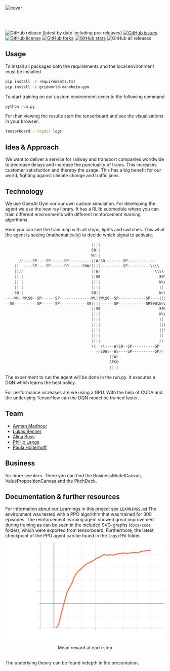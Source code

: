 ![cover](https://user-images.githubusercontent.com/46084416/168815437-488b523e-f27f-4f10-acb0-2563fc022376.png)

<br>
<br>


![GitHub release (latest by date including pre-releases)](https://img.shields.io/github/v/release/BennerLukas/on-time?include_prereleases)
[![GitHub issues](https://img.shields.io/github/issues/BennerLukas/on-time)](https://github.com/BennerLukas/on-time/issues)
[![GitHub license](https://img.shields.io/github/license/BennerLukas/on-time)](https://github.com/BennerLukas/on-time/blob/main/LICENSE)
[![GitHub forks](https://img.shields.io/github/forks/BennerLukas/on-time)](https://github.com/BennerLukas/on-time/network)
[![GitHub stars](https://img.shields.io/github/stars/BennerLukas/on-time)](https://github.com/BennerLukas/on-time/stargazers)
![GitHub all releases](https://img.shields.io/github/downloads/BennerLukas/on-time/total)

## Usage
To install all packages both the requirements and the local environment must be installed
```bash
pip install -r requirements.txt
pip install -e gridworld-mannheim-gym
```

To start training on our custom environment execute the following command
```bash
python run.py
```
For than viewing the results start the tensorboard and see the visualisations in your browser.
```bash
tensorboard --logdir logs
```


## Idea & Approach
We want to deliver a service for railway and transport companies worldwide to decrease delays and increase the punctuality of trains. 
This increases customer satisfaction and thereby the usage. This has a big benefit for our world, fighting against climate change and traffic jams.

## Technology
We use OpenAI Gym vor our own custom simulation. For developing the agent we use the new ray library. 
It has a RLlib submodule where you can train different environments with different reinforcement learning algorithms.

Here you can see the train map with all stops, lights and switches. 
This what the agent is seeing (mathematically) to decide which signal to activate.
```python
                                      ||||                                      
                                      S0||                                      
                                      W/||                                      
      //----SP----SP------SP----------||W/S0--------SP------------              
    ||  ----SP----SP------SP------S0W/||||----------SP----------\\\\            
    ||//                              ||W/                        \\\\          
    ||||                              ||S0                          S0\\        
    ||||                              ||||                          W\W/W\S0----
    ||||                              ||||                          ||||--------
    S0||                              S0||                          W/W/        
----W\--W\S0--SP------SP--------------W\||W\S0--SP------------SP----||S0        
--S0----------SP------SP------------S0||||------SP------------SPS0W\W/W\        
                                      ||S0                          S0S0        
                                      ||||                          W\W/W\S0SP--
                                      ||||                          ||||----SP--
                                      ||||                          ||W/        
                                      ||||                          ||S0        
                                      ||||                          ||||        
                                      ||||                          //||        
                                      \\  \\----W/S0--SP----------SP  ||        
                                        --S0W\--W\----SP----------SP//          
                                              ||W/                              
                                              SPS0                              
                                              ||||                              
```
The experiment to run the agent will be done in the run.py. It executes a DQN which learns the best policy.

For performance increases are we using a GPU. With the help of CUDA and the underlying Tensorflow can the DQN model be trained faster.

## Team
- [Ayman Madhour](https://github.com/Madhour)
- [Lukas Benner](https://github.com/BennerLukas)
- [Alina Buss](https://github.com/Alinabuss)
- [Phillip Lange](https://github.com/Sabokou)
- [Paula Hölterhoff](https://github.com/phoelti)

## Business
for more see ```docs```. There you can find the BusinessModelCanvas, ValuePropositionCanvas and the PitchDeck.

## Documentation & further resources
For information about our Learnings in this project see ```LEARNINGS.md```
The environment was tested with a PPO algorithm that was trained for 300 episodes. The reinforcement learning agent showed great improvement during 
training as can be seen in the included SVG-graphs (```docs/code``` folder), which were exported from tensorboard. Furthermore,
the latest checkpoint of the PPO agent can be found in the ```logs/PPO``` folder.

![Mean reward per episode](./docs/code/ray_tune_episode_reward_mean.svg)
<p align="center">Mean reward at each step</p>
<br>
The underlying theory can be found indepth in the presentation.